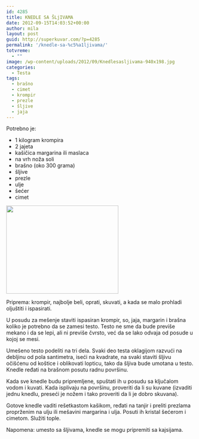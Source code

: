 ```yaml
---
id: 4285
title: KNEDLE SA ŠLjIVAMA
date: 2012-09-15T14:03:52+00:00
author: mila
layout: post
guid: http://superkuvar.com/?p=4285
permalink: '/knedle-sa-%c5%a1ljivama/'
totvreme:
  - ""
image: /wp-content/uploads/2012/09/Knedlesasljivama-940x198.jpg
categories:
  - Testa
tags:
  - brašno
  - cimet
  - krompir
  - prezle
  - šljive
  - jaja
---
```

Potrebno je:

  * 1 kilogram krompira
  * 2 jajeta
  * kašičica margarina ili maslaca
  * na vrh noža soli
  * brašno (oko 300 grama)
  * šljive
  * prezle
  * ulje
  * šećer
  * cimet

<img class="alignnone size-medium wp-image-4286" title="Knedlesasljivama" src="//superkuvar.com/wp-content/uploads/2012/09/Knedlesasljivama-e1347717107106-300x236.jpg" alt="" width="300" height="236" /> 

Priprema: krompir, najbolje beli, oprati, skuvati, a kada se malo prohladi oljuštiti i ispasirati.

U posudu za mešenje staviti ispasiran krompir, so, jaja, margarin i brašna koliko je potrebno da se zamesi testo. Testo ne sme da bude previše mekano i da se lepi, ali ni previše čvrsto, već da se lako odvaja od posude u kojoj se mesi.

Umešeno testo podeliti na tri dela. Svaki deo testa oklagijom razvući na debljinu od pola santimetra, iseći na kvadrate, na svaki staviti šljivu očišćenu od koštice i oblikovati lopticu, tako da šljiva bude umotana u testo. Knedle ređati na brašnom posutu radnu površinu.

Kada sve knedle budu pripremljene, spuštati ih u posudu sa ključalom vodom i kuvati. Kada isplivaju na površinu, proveriti da li su kuvane (izvaditi jednu knedlu, preseći je nožem i tako proveriti da li je dobro skuvana).

Gotove knedle vaditi rešetkastom kašikom, ređati na tanjir i preliti prezlama proprženim na ulju ili mešavini margarina i ulja. Posuti ih kristal šećerom i cimetom. Služiti tople.

Napomena: umesto sa šljivama, knedle se mogu pripremiti sa kajsijama.